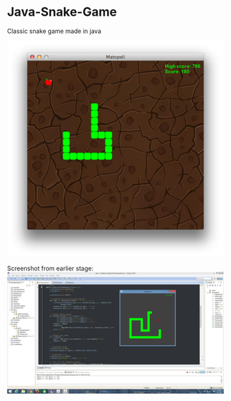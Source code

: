 # Java-Snake-Game
Classic snake game made in java

![alt tag](https://github.com/paulyv/Java-Snake-Game/raw/master/ScreenShot.png)

Screenshot from earlier stage:
![alt tag](https://github.com/paulyv/Java-Snake-Game/raw/master/matopeli_screenshot.jpg)
